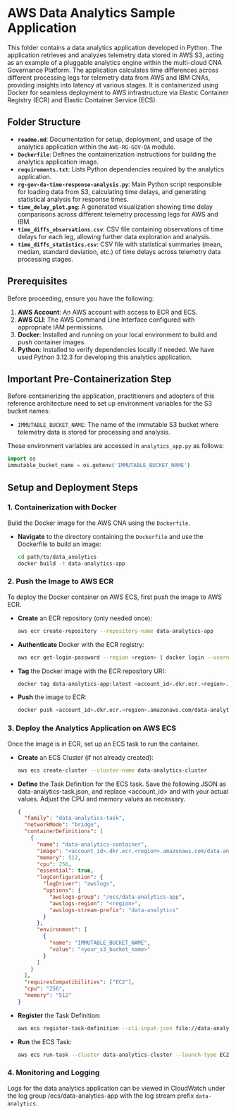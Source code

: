 # AWS Data Analytics Sample Application

This folder contains a data analytics application developed in Python. The application retrieves and analyzes telemetry data stored in AWS S3, acting as an example of a pluggable analytics engine within the multi-cloud CNA Governance Platform. The application calculates time differences across different processing legs for telemetry data from AWS and IBM CNAs, providing insights into latency at various stages. It is containerized using Docker for seamless deployment to AWS infrastructure via Elastic Container Registry (ECR) and Elastic Container Service (ECS).


## Folder Structure

- **`readme.md`**: Documentation for setup, deployment, and usage of the analytics application within the `AWS-RG-GOV-DA` module.
- **`Dockerfile`**: Defines the containerization instructions for building the analytics application image.
- **`requirements.txt`**: Lists Python dependencies required by the analytics application.
- **`rg-gov-da-time-response-analysis.py`**: Main Python script responsible for loading data from S3, calculating time delays, and generating statistical analysis for response times.
- **`time_delay_plot.png`**: A generated visualization showing time delay comparisons across different telemetry processing legs for AWS and IBM.
- **`time_diffs_observations.csv`**: CSV file containing observations of time delays for each leg, allowing further data exploration and analysis.
- **`time_diffs_statistics.csv`**: CSV file with statistical summaries (mean, median, standard deviation, etc.) of time delays across telemetry data processing stages.




## Prerequisites

Before proceeding, ensure you have the following:

1. **AWS Account**: An AWS account with access to ECR and ECS.
2. **AWS CLI**: The AWS Command Line Interface configured with appropriate IAM permissions.
3. **Docker**: Installed and running on your local environment to build and push container images.
4. **Python**: Installed to verify dependencies locally if needed. We have used Python 3.12.3 for developing this analytics application.

## Important Pre-Containerization Step

Before containerizing the application, practitioners and adopters of this reference architecture need to set up environment variables for the S3 bucket names:

- `IMMUTABLE_BUCKET_NAME`: The name of the immutable S3 bucket where telemetry data is stored for processing and analysis.

These environment variables are accessed in `analytics_app.py` as follows:

   ```python
   import os
   immutable_bucket_name = os.getenv('IMMUTABLE_BUCKET_NAME')
   ```

## Setup and Deployment Steps

### 1. Containerization with Docker

Build the Docker image for the AWS CNA using the `Dockerfile`.

- **Navigate** to the directory containing the `Dockerfile` and use the Dockerfile to build an image:

  ```bash
  cd path/to/data_analytics
  docker build -t data-analytics-app
  ```


### 2. Push the Image to AWS ECR
To deploy the Docker container on AWS ECS, first push the image to AWS ECR.

- **Create** an ECR repository (only needed once):

    ```bash
    aws ecr create-repository --repository-name data-analytics-app
    ```

- **Authenticate** Docker with the ECR registry:

    ```bash
    aws ecr get-login-password --region <region> | docker login --username AWS --password-stdin <account_id>.dkr.ecr.<region>.amazonaws.com
    ```

- **Tag** the Docker image with the ECR repository URI:

  ```bash  
  docker tag data-analytics-app:latest <account_id>.dkr.ecr.<region>.amazonaws.com/data-analytics-app:latest
  ```  

- **Push** the image to ECR:

  ```bash 
  docker push <account_id>.dkr.ecr.<region>.amazonaws.com/data-analytics-app:latest
  ```

### 3. Deploy the Analytics Application on AWS ECS
Once the image is in ECR, set up an ECS task to run the container.

- **Create** an ECS Cluster (if not already created):

    ```bash 
    aws ecs create-cluster --cluster-name data-analytics-cluster
    ```

- **Define** the Task Definition for the ECS task. Save the following JSON as data-analytics-task.json, and replace <account_id> and <region> with your actual values. Adjust the CPU and memory values as necessary.

    ```JSON
    {
      "family": "data-analytics-task",
      "networkMode": "bridge",
      "containerDefinitions": [
        {
          "name": "data-analytics-container",
          "image": "<account_id>.dkr.ecr.<region>.amazonaws.com/data-analytics-app:latest",
          "memory": 512,
          "cpu": 256,
          "essential": true,
          "logConfiguration": {
            "logDriver": "awslogs",
            "options": {
              "awslogs-group": "/ecs/data-analytics-app",
              "awslogs-region": "<region>",
              "awslogs-stream-prefix": "data-analytics"
            }
          },
          "environment": [
            {
              "name": "IMMUTABLE_BUCKET_NAME",
              "value": "<your_s3_bucket_name>"
            }
          ]
        }
      ],
      "requiresCompatibilities": ["EC2"],
      "cpu": "256",
      "memory": "512"
    }
    ```

- **Register** the Task Definition:

    ```bash 
    aws ecs register-task-definition --cli-input-json file://data-analytics-task.json
    ```

- **Run** the ECS Task:

    ```bash 
    aws ecs run-task --cluster data-analytics-cluster --launch-type EC2 --task-definition data-analytics-task
    ```

### 4. Monitoring and Logging
Logs for the data analytics application can be viewed in CloudWatch under the log group /ecs/data-analytics-app with the log stream prefix `data-analytics`.




